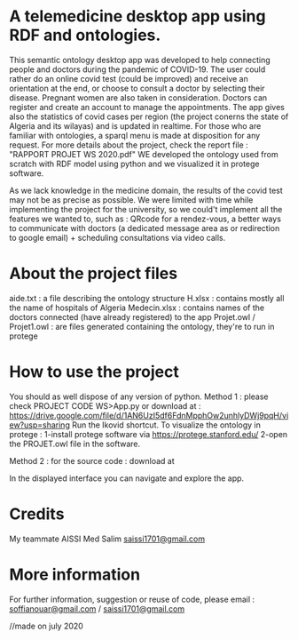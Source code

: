 # A telemedicine desktop app using RDF and ontologies.
This semantic ontology desktop app was developed to help connecting people and doctors during the pandemic of COVID-19. 
The user could rather do an online covid test (could be improved) and receive an orientation at the end, or choose to consult a doctor by selecting their disease. 
Pregnant women are also taken in consideration.
Doctors can register and create an account to manage the appointments.
The app gives also the statistics of covid cases per region (the project conerns the state of Algeria and its wilayas) and is updated in realtime.
For those who are familiar with ontologies, a sparql menu is made at disposition for any request.
For more details about the project, check the report file : "RAPPORT PROJET WS 2020.pdf"
WE developed the ontology used from scratch with RDF model using python and we visualized it in protege software.

As we lack knowledge in the medicine domain, the results of the covid test may not be as precise as possible. 
We were limited with time while implementing the project for the university, so we could't implement all the features we wanted to, such as : QRcode for a rendez-vous, a better ways to communicate with doctors (a dedicated message area as or redirection to google email) + scheduling consultations via video calls.

# About the project files
aide.txt : a file describing the ontology structure
H.xlsx : contains mostly all the name of hospitals of Algeria
Medecin.xlsx : contains names of the doctors connected (have already registered) to the app 
Projet.owl / Projet1.owl : are files generated containing the ontology, they're to run in protege

# How to use the project
You should as well dispose of any version of python. 
Method 1 : please check PROJECT CODE WS>App.py or download at : https://drive.google.com/file/d/1AN6UzI5df6FdnMpphOw2unhlyDWj9pqH/view?usp=sharing
    Run the Ikovid shortcut. 
    To visualize the ontology in protege :
        1-install protege software via https://protege.stanford.edu/
        2-open the PROJET.owl file in the software.
        
Method 2 : for the source code : download at 

In the displayed interface you can navigate and explore the app.

# Credits
My teammate AISSI Med Salim saissi1701@gmail.com

# More information
For further information, suggestion or reuse of code, please email : soffianouar@gmail.com / saissi1701@gmail.com

//made on july 2020
 

